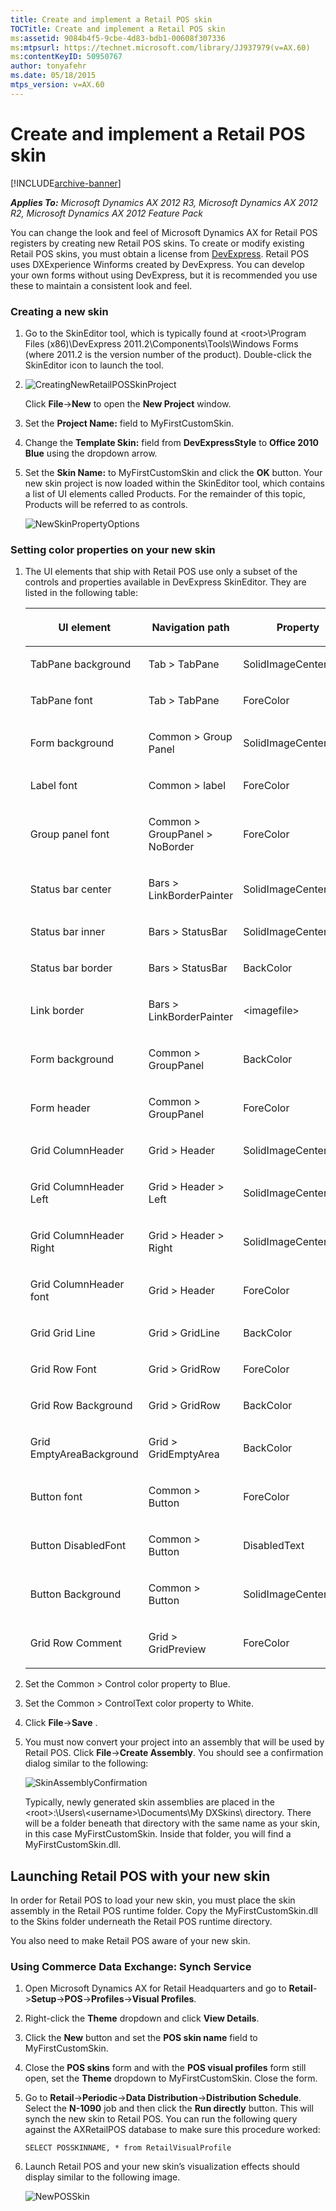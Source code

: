 ```yaml
---
title: Create and implement a Retail POS skin
TOCTitle: Create and implement a Retail POS skin
ms:assetid: 9084b4f5-9cbe-4d83-bdb1-00608f307336
ms:mtpsurl: https://technet.microsoft.com/library/JJ937979(v=AX.60)
ms:contentKeyID: 50950767
author: tonyafehr
ms.date: 05/18/2015
mtps_version: v=AX.60
---
```


# Create and implement a Retail POS skin 


[!INCLUDE[archive-banner](includes/archive-banner.md)]


_**Applies To:** Microsoft Dynamics AX 2012 R3, Microsoft Dynamics AX 2012 R2, Microsoft Dynamics AX 2012 Feature Pack_

You can change the look and feel of Microsoft Dynamics AX for Retail POS registers by creating new Retail POS skins. To create or modify existing Retail POS skins, you must obtain a license from [DevExpress](http://www.devexpress.com/). Retail POS uses DXExperience Winforms created by DevExpress. You can develop your own forms without using DevExpress, but it is recommended you use these to maintain a consistent look and feel.

### Creating a new skin

1.  Go to the SkinEditor tool, which is typically found at \<root\>\\Program Files (x86)\\DevExpress 2011.2\\Components\\Tools\\Windows Forms (where 2011.2 is the version number of the product). Double-click the SkinEditor icon to launch the tool.

2.  ![CreatingNewRetailPOSSkinProject](images/JJ937979.CreatingNewRetailPOSSkinProject(en-us,AX.60).png "CreatingNewRetailPOSSkinProject")
    
    Click **File**-\>**New** to open the **New Project** window.

3.  Set the **Project Name:** field to MyFirstCustomSkin.

4.  Change the **Template Skin:** field from **DevExpressStyle** to **Office 2010 Blue** using the dropdown arrow.

5.  Set the **Skin Name:** to MyFirstCustomSkin and click the **OK** button. Your new skin project is now loaded within the SkinEditor tool, which contains a list of UI elements called Products. For the remainder of this topic, Products will be referred to as controls.
    
    ![NewSkinPropertyOptions](images/JJ937979.NewSkinPropertyOptions(en-us,AX.60).png "NewSkinPropertyOptions")

### Setting color properties on your new skin

1.  The UI elements that ship with Retail POS use only a subset of the controls and properties available in DevExpress SkinEditor. They are listed in the following table:
    
    <table>
    <colgroup>
    <col style="width: 33%" />
    <col style="width: 33%" />
    <col style="width: 33%" />
    </colgroup>
    <thead>
    <tr class="header">
    <th><p>UI element</p></th>
    <th><p>Navigation path</p></th>
    <th><p>Property</p></th>
    </tr>
    </thead>
    <tbody>
    <tr class="odd">
    <td><p>TabPane background</p></td>
    <td><p>Tab &gt; TabPane</p></td>
    <td><p>SolidImageCenterColor</p></td>
    </tr>
    <tr class="even">
    <td><p>TabPane font</p></td>
    <td><p>Tab &gt; TabPane</p></td>
    <td><p>ForeColor</p></td>
    </tr>
    <tr class="odd">
    <td><p>Form background</p></td>
    <td><p>Common &gt; Group Panel</p></td>
    <td><p>SolidImageCenterColor</p></td>
    </tr>
    <tr class="even">
    <td><p>Label font</p></td>
    <td><p>Common &gt; label</p></td>
    <td><p>ForeColor</p></td>
    </tr>
    <tr class="odd">
    <td><p>Group panel font</p></td>
    <td><p>Common &gt; GroupPanel &gt; NoBorder</p></td>
    <td><p>ForeColor</p></td>
    </tr>
    <tr class="even">
    <td><p>Status bar center</p></td>
    <td><p>Bars &gt; LinkBorderPainter</p></td>
    <td><p>SolidImageCenterColor</p></td>
    </tr>
    <tr class="odd">
    <td><p>Status bar inner</p></td>
    <td><p>Bars &gt; StatusBar</p></td>
    <td><p>SolidImageCenterColor</p></td>
    </tr>
    <tr class="even">
    <td><p>Status bar border</p></td>
    <td><p>Bars &gt; StatusBar</p></td>
    <td><p>BackColor</p></td>
    </tr>
    <tr class="odd">
    <td><p>Link border</p></td>
    <td><p>Bars &gt; LinkBorderPainter</p></td>
    <td><p>&lt;imagefile&gt;</p></td>
    </tr>
    <tr class="even">
    <td><p>Form background</p></td>
    <td><p>Common &gt; GroupPanel</p></td>
    <td><p>BackColor</p></td>
    </tr>
    <tr class="odd">
    <td><p>Form header</p></td>
    <td><p>Common &gt; GroupPanel</p></td>
    <td><p>ForeColor</p></td>
    </tr>
    <tr class="even">
    <td><p>Grid ColumnHeader</p></td>
    <td><p>Grid &gt; Header</p></td>
    <td><p>SolidImageCenterColor</p></td>
    </tr>
    <tr class="odd">
    <td><p>Grid ColumnHeader Left</p></td>
    <td><p>Grid &gt; Header &gt; Left</p></td>
    <td><p>SolidImageCenterColor</p></td>
    </tr>
    <tr class="even">
    <td><p>Grid ColumnHeader Right</p></td>
    <td><p>Grid &gt; Header &gt; Right</p></td>
    <td><p>SolidImageCenterColor</p></td>
    </tr>
    <tr class="odd">
    <td><p>Grid ColumnHeader font</p></td>
    <td><p>Grid &gt; Header</p></td>
    <td><p>ForeColor</p></td>
    </tr>
    <tr class="even">
    <td><p>Grid Grid Line</p></td>
    <td><p>Grid &gt; GridLine</p></td>
    <td><p>BackColor</p></td>
    </tr>
    <tr class="odd">
    <td><p>Grid Row Font</p></td>
    <td><p>Grid &gt; GridRow</p></td>
    <td><p>ForeColor</p></td>
    </tr>
    <tr class="even">
    <td><p>Grid Row Background</p></td>
    <td><p>Grid &gt; GridRow</p></td>
    <td><p>BackColor</p></td>
    </tr>
    <tr class="odd">
    <td><p>Grid EmptyAreaBackground</p></td>
    <td><p>Grid &gt; GridEmptyArea</p></td>
    <td><p>BackColor</p></td>
    </tr>
    <tr class="even">
    <td><p>Button font</p></td>
    <td><p>Common &gt; Button</p></td>
    <td><p>ForeColor</p></td>
    </tr>
    <tr class="odd">
    <td><p>Button DisabledFont</p></td>
    <td><p>Common &gt; Button</p></td>
    <td><p>DisabledText</p></td>
    </tr>
    <tr class="even">
    <td><p>Button Background</p></td>
    <td><p>Common &gt; Button</p></td>
    <td><p>SolidImageCenterColor</p></td>
    </tr>
    <tr class="odd">
    <td><p>Grid Row Comment</p></td>
    <td><p>Grid &gt; GridPreview</p></td>
    <td><p>ForeColor</p></td>
    </tr>
    </tbody>
    </table>


2.  Set the Common \> Control color property to Blue.

3.  Set the Common \> ControlText color property to White.

4.  Click **File**-\>**Save** .

5.  You must now convert your project into an assembly that will be used by Retail POS. Click **File**-\>**Create Assembly**. You should see a confirmation dialog similar to the following:
    
    ![SkinAssemblyConfirmation](images/JJ937979.SkinAssemblyConfirmation(en-us,AX.60).png "SkinAssemblyConfirmation")
    
    Typically, newly generated skin assemblies are placed in the \<root\>:\\Users\\\<username\>\\Documents\\My DXSkins\\ directory. There will be a folder beneath that directory with the same name as your skin, in this case MyFirstCustomSkin. Inside that folder, you will find a MyFirstCustomSkin.dll.

## Launching Retail POS with your new skin

In order for Retail POS to load your new skin, you must place the skin assembly in the Retail POS runtime folder. Copy the MyFirstCustomSkin.dll to the Skins folder underneath the Retail POS runtime directory.

You also need to make Retail POS aware of your new skin.

### Using Commerce Data Exchange: Synch Service

1.  Open Microsoft Dynamics AX for Retail Headquarters and go to **Retail**-\>**Setup**-\>**POS**-\>**Profiles**-\>**Visual Profiles**.

2.  Right-click the **Theme** dropdown and click **View Details**.

3.  Click the **New** button and set the **POS skin name** field to MyFirstCustomSkin.

4.  Close the **POS skins** form and with the **POS visual profiles** form still open, set the **Theme** dropdown to MyFirstCustomSkin. Close the form.

5.  Go to **Retail**-\>**Periodic**-\>**Data Distribution**-\>**Distribution Schedule**. Select the **N-1090** job and then click the **Run directly** button. This will synch the new skin to Retail POS. You can run the following query against the AXRetailPOS database to make sure this procedure worked:
    
        SELECT POSSKINNAME, * from RetailVisualProfile

6.  Launch Retail POS and your new skin’s visualization effects should display similar to the following image.
    
    ![NewPOSSkin](images/JJ937979.NewSkin(en-us,AX.60).png "NewPOSSkin")

  



